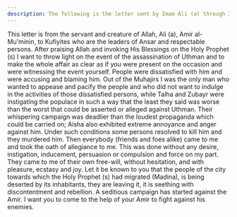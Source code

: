 ```yaml
---
description: The following is the letter sent by Imam Ali (a) through Imam Husayn (a) and Ammar Yasir to the people of Kufa before he proceeded to Basra for the Battle of Jamal.
---
```


This letter is from the servant and creature of Allah, Ali (a), Amir al-Mu'minin, to Kufiyites
who are the leaders of Ansar and respectable persons.
After praising Allah and invoking His Blessings on the Holy Prophet (s) I want to throw light
on the event of the assassination of Uthman and to make the whole affair as clear as if you
were present on the occasion and were witnessing the event yourself.
People were dissatisfied with him and were accusing and blaming him. Out of the Muhajirs I
was the only man who wanted to appease and pacify the people and who did not want to
indulge in the activities of those dissatisfied persons, while Talha and Zubayr were instigating
the populace in such a way that the least they said was worse than the worst that could be
asserted or alleged against Uthman.
Their whispering campaign was deadlier than the loudest propaganda which could be carried
on; Aisha also exhibited extreme annoyance and anger against him. Under such conditions
some persons resolved to kill him and they murdered him. Then everybody (friends and foes
alike) came to me and took the oath of allegiance to me.
This was done without any desire, instigation, inducement, persuasion or compulsion and
force on my part. They came to me of their own free-will, without hesitation, and with
pleasure, ecstasy and joy.
Let it be known to you that the people of the city towards which the Holy Prophet (s) had
migrated (Madina), is being deserted by its inhabitants, they are leaving it, it is seething with
discontentment and rebellion. A seditious campaign has started against the Amir. I want you
to come to the help of your Amir to fight against his enemies.